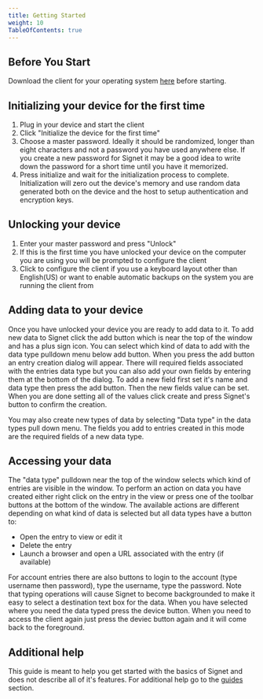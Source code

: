 ```yaml
---
title: Getting Started
weight: 10
TableOfContents: true
---
```


## Before You Start

Download the client for your operating system [here](/signet/downloads/) before starting.

## Initializing your device for the first time 

1. Plug in your device and start the client
1. Click "Initialize the device for the first time"
1. Choose a master password. Ideally it should be randomized, longer than eight characters and not a password you have used
anywhere else. If you create a new password for Signet it may be a good idea to write down the password for a short time until you have it memorized.
1. Press initialize and wait for the initialization process to complete. Initialization will zero out the device's memory and use random data generated both on the device and the host to setup authentication and encryption keys.

## Unlocking your device

1. Enter your master password and press "Unlock"
1. If this is the first time you have unlocked your device on the computer you are using you will be prompted to configure the client
1. Click to configure the client if you use a keyboard layout other than English(US) or want to enable automatic backups on the system
you are running the client from

## Adding data to your device

Once you have unlocked your device you are ready to add data to it. To add new data to Signet click the add button which is near the top
of the window and has a plus sign icon. You can select which kind of data to add with the data type pulldown menu below add button. When you press the add button an entry creation dialog will appear. There will required fields associated with the entries data type but you can also add your own fields by entering them at the bottom of the dialog. To add a new field first set it's name and data type then press the add button. Then the new fields value can be set. When you are done setting all of the values click create and press Signet's button to confirm
the creation.

You may also create new types of data by selecting "Data type" in the data types pull down menu. The fields you add to entries created in this mode are the required fields of a new data type.

## Accessing your data

The "data type" pulldown near the top of the window selects which kind of entries are visible in the window. To perform an action on data
you have created either right click on the entry in the view or press one of the toolbar buttons at the bottom of the window. The available actions are different depending
on what kind of data is selected but all data types have a button to:

- Open the entry to view or edit it
- Delete the entry
- Launch a browser and open a URL associated with the entry (if available)

For account entries there are also buttons to login to the account (type username then password), type the username, type the password. Note that typing operations will cause Signet to become backgrounded to
make it easy to select a destination text box for the data. When you have selected where you need the data typed press the device button. When you need to access the client again just press the deviec button again and it will come back to the foreground.

## Additional help

This guide is meant to help you get started with the basics of Signet and does not describe all of it's features. For additional help go to the [guides](/signet/guides) section.
